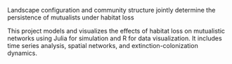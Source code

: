 Landscape configuration and community structure jointly determine the persistence of mutualists under habitat loss


This project models and visualizes the effects of habitat loss on mutualistic networks using Julia for simulation and R for data visualization. It includes time series analysis, spatial networks, and extinction-colonization dynamics.
